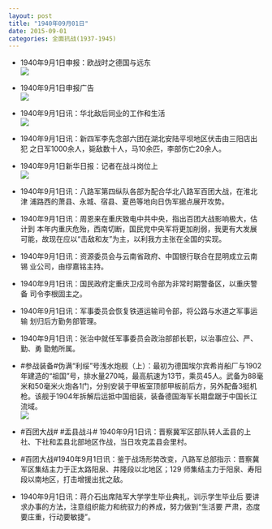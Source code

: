 ```yaml
---
layout: post
title: "1940年09月01日"
date: 2015-09-01
categories: 全面抗战(1937-1945)
---
```


<meta name="referrer" content="no-referrer" />

- 1940年9月1日申报：欧战时之德国与远东 <br/><img src="https://ww4.sinaimg.cn/large/aca367d8jw1evnddxzgzfj20rf1431jb.jpg" />

- 1940年9月1日申报广告 <br/><img src="https://ww3.sinaimg.cn/large/aca367d8jw1evnbnkey9fj20pf0hiafz.jpg" />

- 1940年9月1日讯：华北敌后同业的工作和生活 <br/><img src="https://ww1.sinaimg.cn/large/aca367d8jw1evn9x484g0j20ry1161a8.jpg" />

- 1940年9月1日讯：新四军李先念部六团在湖北安陆平坝地区伏击由三阳店出犯 之日军1000余人，毙敌数十人，马10余匹，李部伤亡20余人。 

- 1940年9月1日新华日报：记者在战斗岗位上 <br/><img src="https://ww4.sinaimg.cn/large/aca367d8jw1evn86mui6nj211t0hmtgd.jpg" />

- 1940年9月1日讯：八路军第四纵队各部为配合华北八路军百团大战，在淮北津 浦路西的萧县、永城、宿县、夏邑等地向日伪军据点展开攻势。 

- 1940年9月1日讯：周恩来在重庆致电中共中央，指出百团大战影响极大，估计到 本年内重庆危殆，西南切断，国民党中央军将更加削弱，我更有大发展 可能，故现在应以“击敌和友”为主，以利我方主张在全国的实现。 

- 1940年9月1日讯：资源委员会与云南省政府、中国银行联合在昆明成立云南锡 业公司，由缪嘉铭主持。 

- 1940年9月1日讯：国民政府定重庆卫戍司令部为非常时期警备区，以重庆警备 司令李根固主之。 

- 1940年9月1日讯：军事委员会恢复铁道运输司令部，将公路与水道之军事运输 划归后方勤务部管理。 

- 1940年9月1日讯：张治中就任军事委员会政治部部长职，以治事应公、严、勤、勇 勖勉所属。 

- #参战装备#伪满“利绥”号浅水炮舰（上）：最初为德国埃尔宾希肖船厂与1902年建造的“祖国”号，排水量270吨，最高航速为13节，乘员45人。武备为88毫米和50毫米火炮各1门，分别安装于甲板室顶部甲板前后方，另外配备3挺机枪。该舰于1904年拆解后运抵中国组装，装备德国海军长期盘踞于中国长江流域。 <br/><img src="https://ww3.sinaimg.cn/large/aca367d8jw1evmpz5tc5ej20b40dtwg3.jpg" />

- #百团大战# #盂县战斗# 1940年9月1日讯：晋察冀军区部队转人盂县的上社、下社和盂县北部地区作战，当日攻克盂县会里村。 

- #百团大战#1940年9月1日讯：鉴于战场形势改变，八路军总部指示：晋察冀军区集结主力于正太路阳泉、井隆段以北地区；129 师集结主力于阳泉、寿阳段以南地区，打击增援出扰之敌。 

- 1940年9月1日讯：蒋介石出席陆军大学学生毕业典礼，训示学生毕业后 要讲求办事的方法，注意组织能力和统驭力的养成，努力做到“生活要 严肃，态度要庄重，行动要敏捷”。 

